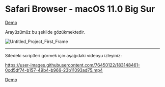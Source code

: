 # Safari Browser - macOS 11.0 Big Sur

[Demo](https://safaribrowser-macos11bigsur-enqinsel.netlify.app/)

Arayüzümüz bu şekilde gözükmektedir.

![Untitled_Project_First_Frame](https://user-images.githubusercontent.com/76450122/183148280-2955e429-4d89-45ef-806f-d4a00f0fdc35.png)

---
Sitedeki scriptleri görmek için aşağıdaki videoyu izleyiniz:

https://user-images.githubusercontent.com/76450122/183148461-0cd5df74-b157-49b4-b966-23b11093ad75.mp4

[Demo](https://safaribrowser-macos11bigsur-enqinsel.netlify.app/)
